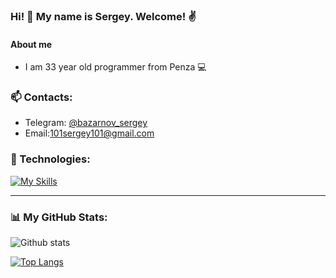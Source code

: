 ### Hi! 👋 My name is Sergey. Welcome! ✌️

#### About me

* I am 33 year old programmer from Penza 💻

### 📫 Contacts:  
 * Telegram: [@bazarnov_sergey](https://t.me/bazarnov_sergey)
 * Email:[101sergey101@gmail.com](mailto:101sergey101@gmail.com)

### 🔭 Technologies:
[![My Skills](https://skillicons.dev/icons?i=java,idea,maven,spring,hibernate,postgres,bootstrap,html,linux,git)](https://skillicons.dev)

-----------
### :bar_chart: My GitHub Stats:
![Github stats](https://github-readme-stats.vercel.app/api?username=BazarnovSergey&hide=stars,prs,issues,contribs)

[![Top Langs](https://github-readme-stats.vercel.app/api/top-langs/?username=BazarnovSergey&layout=compact)](https://github.com/BazarnovSergey/github-readme-stats)

<!--
**BazarnovSergey/BazarnovSergey** is a ✨ _special_ ✨ repository because its `README.md` (this file) appears on your GitHub profile.

Here are some ideas to get you started:

- 🔭 I’m currently working on ...
- 🌱 I’m currently learning ...
- 👯 I’m looking to collaborate on ...
- 🤔 I’m looking for help with ...
- 💬 Ask me about ...
- 📫 How to reach me: ...
- 😄 Pronouns: ...
- ⚡ Fun fact: ...
-->
